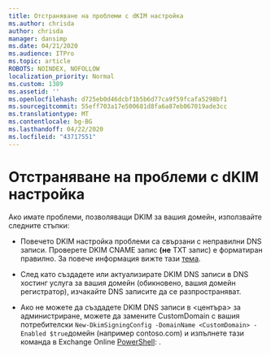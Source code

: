 ```yaml
---
title: Отстраняване на проблеми с dKIM настройка
ms.author: chrisda
author: chrisda
manager: dansimp
ms.date: 04/21/2020
ms.audience: ITPro
ms.topic: article
ROBOTS: NOINDEX, NOFOLLOW
localization_priority: Normal
ms.custom: 1389
ms.assetid: ''
ms.openlocfilehash: d725eb0d46dcbf1b5b6d77ca9f59fcafa5298bf1
ms.sourcegitcommit: 55eff703a17e500681d8fa6a87eb067019ade3cc
ms.translationtype: MT
ms.contentlocale: bg-BG
ms.lasthandoff: 04/22/2020
ms.locfileid: "43717551"
---
```

# <a name="fix-dkim-setup-issues"></a>Отстраняване на проблеми с dKIM настройка

Ако имате проблеми, позволяващи DKIM за вашия домейн, използвайте следните стъпки:

- Повечето DKIM настройка проблеми са свързани с неправилни DNS записи. Проверете DKIM CNAME запис **(не** TXT запис) е форматиран правилно. За повече информация вижте тази [тема](https://docs.microsoft.com/office365/SecurityCompliance/use-dkim-to-validate-outbound-email#what-you-need-to-do-to-manually-set-up-dkim-in-office-365).

- След като създадете или актуализирате DKIM DNS записи в DNS хостинг услуга за вашия домейн (обикновено, вашия домейн регистратор), изчакайте DNS записите да се разпространяват.

- Ако не можете да създадете DKIM DNS записи в \<центъра\> за администриране, можете да замените CustomDomain с вашия потребителски `New-DkimSigningConfig -DomainName <CustomDomain> -Enabled $true`домейн (например contoso.com) и изпълнете тази команда в Exchange Online [PowerShell](https://docs.microsoft.com/powershell/exchange/exchange-online/connect-to-exchange-online-powershell/connect-to-exchange-online-powershell): .
